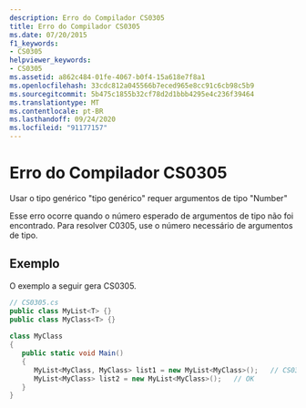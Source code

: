 ```yaml
---
description: Erro do Compilador CS0305
title: Erro do Compilador CS0305
ms.date: 07/20/2015
f1_keywords:
- CS0305
helpviewer_keywords:
- CS0305
ms.assetid: a862c484-01fe-4067-b0f4-15a618e7f8a1
ms.openlocfilehash: 33cdc812a045566b7eced965e8cc91c6cb98c5b9
ms.sourcegitcommit: 5b475c1855b32cf78d2d1bbb4295e4c236f39464
ms.translationtype: MT
ms.contentlocale: pt-BR
ms.lasthandoff: 09/24/2020
ms.locfileid: "91177157"
---
```

# <a name="compiler-error-cs0305"></a>Erro do Compilador CS0305

Usar o tipo genérico "tipo genérico" requer argumentos de tipo "Number"  
  
 Esse erro ocorre quando o número esperado de argumentos de tipo não foi encontrado. Para resolver C0305, use o número necessário de argumentos de tipo.  
  
## <a name="example"></a>Exemplo  

 O exemplo a seguir gera CS0305.  
  
```csharp  
// CS0305.cs  
public class MyList<T> {}  
public class MyClass<T> {}  
  
class MyClass  
{  
   public static void Main()  
   {  
      MyList<MyClass, MyClass> list1 = new MyList<MyClass>();   // CS0305  
      MyList<MyClass> list2 = new MyList<MyClass>();   // OK  
   }  
}  
```
